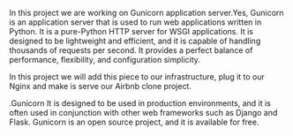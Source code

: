 In this project we are working on Gunicorn application server.Yes, Gunicorn is an application server that is used to run web applications written in Python. It is a pure-Python HTTP server for WSGI applications. It is designed to be lightweight and efficient, and it is capable of handling thousands of requests per second. It provides a perfect balance of performance, flexibility, and configuration simplicity.

In this project we will add this piece to our infrastructure, plug it to our Nginx and make is serve our Airbnb clone project.

.Gunicorn It is designed to be used in production environments, and it is often used in conjunction with other web frameworks such as Django and Flask. Gunicorn is an open source project, and it is available for free.

